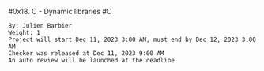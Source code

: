 #0x18. C - Dynamic libraries
#C

    By: Julien Barbier
    Weight: 1
    Project will start Dec 11, 2023 3:00 AM, must end by Dec 12, 2023 3:00 AM
    Checker was released at Dec 11, 2023 9:00 AM
    An auto review will be launched at the deadline
